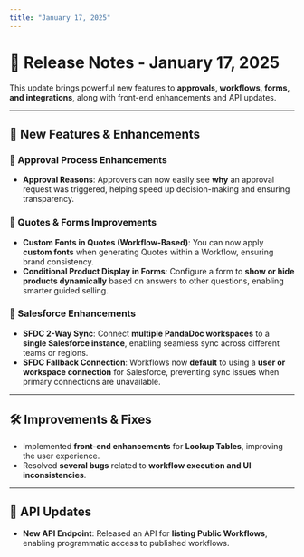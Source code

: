 ```yaml
---
title: "January 17, 2025"
---
```


# 📝 Release Notes - January 17, 2025

This update brings powerful new features to **approvals, workflows, forms, and integrations**, along with front-end enhancements and API updates.  

---

## 🚀 **New Features & Enhancements**  

### **🔹 Approval Process Enhancements**
- **Approval Reasons**: Approvers can now easily see **why** an approval request was triggered, helping speed up decision-making and ensuring transparency.

### **📄 Quotes & Forms Improvements**
- **Custom Fonts in Quotes (Workflow-Based)**: You can now apply **custom fonts** when generating Quotes within a Workflow, ensuring brand consistency.  
- **Conditional Product Display in Forms**: Configure a form to **show or hide products dynamically** based on answers to other questions, enabling smarter guided selling.

### **🔗 Salesforce Enhancements**
- **SFDC 2-Way Sync**: Connect **multiple PandaDoc workspaces** to a **single Salesforce instance**, enabling seamless sync across different teams or regions.  
- **SFDC Fallback Connection**: Workflows now **default** to using a **user or workspace connection** for Salesforce, preventing sync issues when primary connections are unavailable.

---

## 🛠 **Improvements & Fixes**
- Implemented **front-end enhancements** for **Lookup Tables**, improving the user experience.  
- Resolved **several bugs** related to **workflow execution and UI inconsistencies**.

---

## 🔧 **API Updates**
- **New API Endpoint**: Released an API for **listing Public Workflows**, enabling programmatic access to published workflows.
